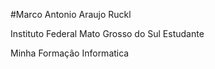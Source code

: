 #Marco Antonio Araujo Ruckl

Instituto Federal Mato Grosso do Sul Estudante

Minha Formação
Informatica
